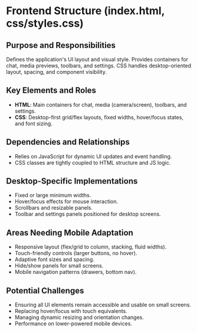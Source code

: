# Frontend Structure (index.html, css/styles.css)

## Purpose and Responsibilities
Defines the application's UI layout and visual style. Provides containers for chat, media previews, toolbars, and settings. CSS handles desktop-oriented layout, spacing, and component visibility.

## Key Elements and Roles
- **HTML**: Main containers for chat, media (camera/screen), toolbars, and settings.
- **CSS**: Desktop-first grid/flex layouts, fixed widths, hover/focus states, and font sizing.

## Dependencies and Relationships
- Relies on JavaScript for dynamic UI updates and event handling.
- CSS classes are tightly coupled to HTML structure and JS logic.

## Desktop-Specific Implementations
- Fixed or large minimum widths.
- Hover/focus effects for mouse interaction.
- Scrollbars and resizable panels.
- Toolbar and settings panels positioned for desktop screens.

## Areas Needing Mobile Adaptation
- Responsive layout (flex/grid to column, stacking, fluid widths).
- Touch-friendly controls (larger buttons, no hover).
- Adaptive font sizes and spacing.
- Hide/show panels for small screens.
- Mobile navigation patterns (drawers, bottom nav).

## Potential Challenges
- Ensuring all UI elements remain accessible and usable on small screens.
- Replacing hover/focus with touch equivalents.
- Managing dynamic resizing and orientation changes.
- Performance on lower-powered mobile devices.